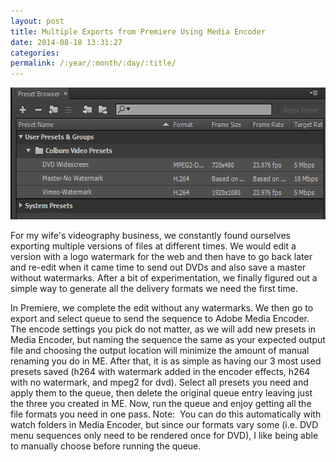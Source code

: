 ```yaml
---
layout: post
title: Multiple Exports from Premiere Using Media Encoder
date: 2014-08-18 13:31:27
categories: 
permalink: /:year/:month/:day/:title/
---
```

<p><a href="/uploads/2014/08/MediaEncoder.png"><img class="alignnone size-full wp-image-939" src="/uploads/2014/08/MediaEncoder.png" alt="MediaEncoder" width="582" height="211" /></a></p>
<p>For my wife's videography business, we constantly found ourselves exporting multiple versions of files at different times. We would edit a version with a logo watermark for the web and then have to go back later and re-edit when it came time to send out DVDs and also save a master without watermarks. After a bit of experimentation, we finally figured out a simple way to generate all the delivery formats we need the first time.</p>
<!--more-->
<p>In Premiere, we complete the edit without any watermarks. We then go to export and select queue to send the sequence to Adobe Media Encoder. The encode settings you pick do not matter, as we will add new presets in Media Encoder, but naming the sequence the same as your expected output file and choosing the output location will minimize the amount of manual renaming you do in ME. After that, it is as simple as having our 3 most used presets saved (h264 with watermark added in the encoder effects, h264 with no watermark, and mpeg2 for dvd). Select all presets you need and apply them to the queue, then delete the original queue entry leaving just the three you created in ME. Now, run the queue and enjoy getting all the file formats you need in one pass. Note: &nbsp;You can do this automatically with watch folders in Media Encoder, but since our formats vary some (i.e. DVD menu sequences only need to be rendered once for DVD), I like being able to manually choose before running the queue. &nbsp;</p>